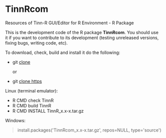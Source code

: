 TinnRcom
========

Resources of Tinn-R GUI/Editor for R Environment - R Package

This is the development code of the R package __TinnRcom__.
You should use it if you want to contribute to its development
(testing unreleased versions, fixing bugs, writing code, etc).

To download, check, build and install it do the following:

+ git [clone](git://github.comr/jcfaria/TinnR.git)

  or

+ git [clone https](https://jcfaria@github.com/jcfaria/TinnR.git)


Linux (terminal emulator):
+ R CMD check TinnR
+ R CMD build TinnR
+ R CMD INSTALL TinnR_x.x-x.tar.gz


Windows:
> install.packages('TinnRcom_x.x-x.tar.gz', repos=NULL, type='source')
